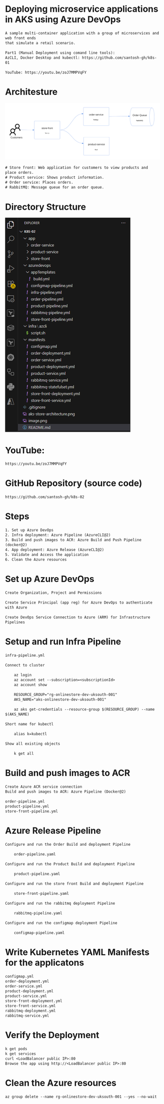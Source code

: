 
# Deploying microservice applications in AKS using Azure DevOps

    A sample multi-container application with a group of microservices and web front ends 
    that simulate a retail scenario.

    Part1 (Manual Deployment using comand line tools):
    AzCLI, Docker Desktop and kubectl: https://github.com/santosh-gh/k8s-01

    YouTube: https://youtu.be/zoJ7MMPVqFY

# Architesture

![Store Architesture](aks-store-architecture.png)

    # Store front: Web application for customers to view products and place orders.
    # Product service: Shows product information.
    # Order service: Places orders.
    # RabbitMQ: Message queue for an order queue.

# Directory Structure

![Directory Structure](image.png) 

# YouTube: 

    https://youtu.be/zoJ7MMPVqFY    
 
# GitHub Repository (source code)

    https://github.com/santosh-gh/k8s-02

# Steps

    1. Set up Azure DevOps
    2. Infra deployment: Azure Pipeline (AzureCLI@2)
    3. Build and push images to ACR: Azure Build and Push Pipeline (docker@2)
    4. App deployment: Azure Release (AzureCLI@2)
    5. Validate and Access the application
    6. Clean the Azure resources

# Set up Azure DevOps

    Create Organization, Project and Permissions

    Create Service Principal (app reg) for Azure DevOps to authenticate with Azure

    Create DevOps Service Connection to Azure (ARM) for Infrastructure Pipelines

# Setup and run Infra Pipeline

    infra-pipeline.yml

    Connect to cluster

        az login
        az account set --subscription=<subscriptionId>
        az account show

        RESOURCE_GROUP="rg-onlinestore-dev-uksouth-001"
        AKS_NAME="aks-onlinestore-dev-uksouth-001"

        az aks get-credentials --resource-group $(RESOURCE_GROUP) --name $(AKS_NAME)

    Short name for kubectl

        alias k=kubectl

    Show all existing objects

        k get all

# Build and push images to ACR

    Create Azure ACR service connection
    Build and push images to ACR: Azure Pipeline (Docker@2)

    order-pipeline.yml
    product-pipeline.yml
    store-front-pipeline.yml

# Azure Release Pipeline

    Configure and run the Order Build and deployment Pipeline

        order-pipeline.yaml

    Configure and run the Product Build and deployment Pipeline

        product-pipeline.yaml

    Configure and run the store front Build and deployment Pipeline
    
        store-front-pipeline.yaml

    Configure and run the rabbitmq deployment Pipeline

        rabbitmq-pipeline.yaml

    Configure and run the configmap deployment Pipeline

        configmap-pipeline.yaml

# Write Kubernetes YAML Manifests for the applicatons

    configmap.yml
    order-deployment.yml
    order-service.yml
    product-deployment.yml
    product-service.yml
    store-front-deployment.yml
    store-front-service.yml
    rabbitmq-deployment.yml
    rabbitmq-service.yml

# Verify the Deployment

    k get pods
    k get services
    curl <LoadBalancer public IP>:80
    Browse the app using http://<LoadBalancer public IP>:80

# Clean the Azure resources

    az group delete --name rg-onlinestore-dev-uksouth-001 --yes --no-wait 